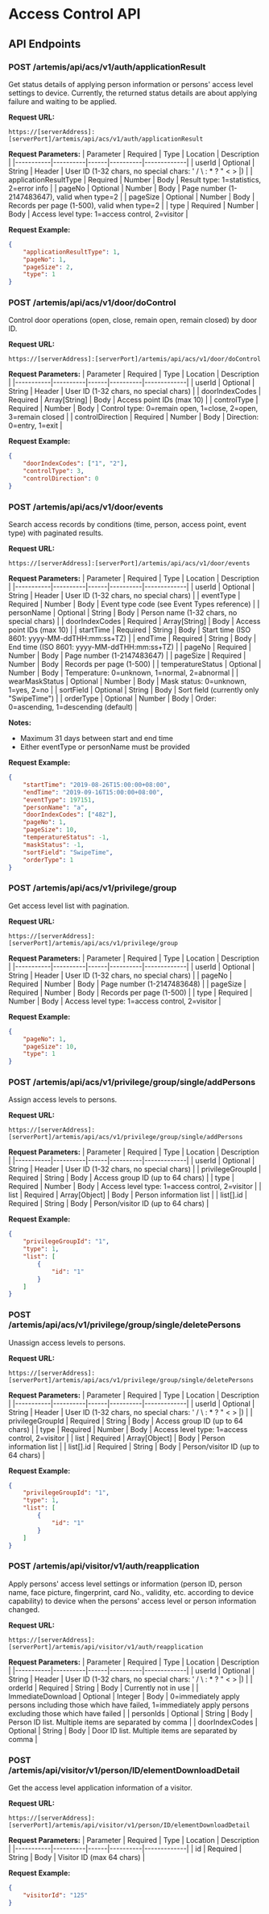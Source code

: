 # Access Control API
## API Endpoints

### POST /artemis/api/acs/v1/auth/applicationResult
Get status details of applying person information or persons' access level settings to device.
Currently, the returned status details are about applying failure and waiting to be applied.

**Request URL:**
```
https://[serverAddress]:[serverPort]/artemis/api/acs/v1/auth/applicationResult
```

**Request Parameters:**
| Parameter | Required | Type | Location | Description |
|-----------|----------|------|----------|-------------|
| userId | Optional | String | Header | User ID (1-32 chars, no special chars: ' / \ : * ? " < > \|) |
| applicationResultType | Required | Number | Body | Result type: 1=statistics, 2=error info |
| pageNo | Optional | Number | Body | Page number (1-2147483647), valid when type=2 |
| pageSize | Optional | Number | Body | Records per page (1-500), valid when type=2 |
| type | Required | Number | Body | Access level type: 1=access control, 2=visitor |

**Request Example:**
```json
{
    "applicationResultType": 1,
    "pageNo": 1,
    "pageSize": 2,
    "type": 1
}
```

### POST /artemis/api/acs/v1/door/doControl
Control door operations (open, close, remain open, remain closed) by door ID.

**Request URL:**
```
https://[serverAddress]:[serverPort]/artemis/api/acs/v1/door/doControl
```

**Request Parameters:**
| Parameter | Required | Type | Location | Description |
|-----------|----------|------|----------|-------------|
| userId | Optional | String | Header | User ID (1-32 chars, no special chars) |
| doorIndexCodes | Required | Array[String] | Body | Access point IDs (max 10) |
| controlType | Required | Number | Body | Control type: 0=remain open, 1=close, 2=open, 3=remain closed |
| controlDirection | Required | Number | Body | Direction: 0=entry, 1=exit |

**Request Example:**
```json
{
    "doorIndexCodes": ["1", "2"],
    "controlType": 3,
    "controlDirection": 0
}
```

### POST /artemis/api/acs/v1/door/events
Search access records by conditions (time, person, access point, event type) with paginated results.

**Request URL:**
```
https://[serverAddress]:[serverPort]/artemis/api/acs/v1/door/events
```

**Request Parameters:**
| Parameter | Required | Type | Location | Description |
|-----------|----------|------|----------|-------------|
| userId | Optional | String | Header | User ID (1-32 chars, no special chars) |
| eventType | Required | Number | Body | Event type code (see Event Types reference) |
| personName | Optional | String | Body | Person name (1-32 chars, no special chars) |
| doorIndexCodes | Required | Array[String] | Body | Access point IDs (max 10) |
| startTime | Required | String | Body | Start time (ISO 8601: yyyy-MM-ddTHH:mm:ss+TZ) |
| endTime | Required | String | Body | End time (ISO 8601: yyyy-MM-ddTHH:mm:ss+TZ) |
| pageNo | Required | Number | Body | Page number (1-2147483647) |
| pageSize | Required | Number | Body | Records per page (1-500) |
| temperatureStatus | Optional | Number | Body | Temperature: 0=unknown, 1=normal, 2=abnormal |
| wearMaskStatus | Optional | Number | Body | Mask status: 0=unknown, 1=yes, 2=no |
| sortField | Optional | String | Body | Sort field (currently only "SwipeTime") |
| orderType | Optional | Number | Body | Order: 0=ascending, 1=descending (default) |

**Notes:**
- Maximum 31 days between start and end time
- Either eventType or personName must be provided

**Request Example:**
```json
{
    "startTime": "2019-08-26T15:00:00+08:00",
    "endTime": "2019-09-16T15:00:00+08:00",
    "eventType": 197151,
    "personName": "a",
    "doorIndexCodes": ["482"],
    "pageNo": 1,
    "pageSize": 10,
    "temperatureStatus": -1,
    "maskStatus": -1,
    "sortField": "SwipeTime",
    "orderType": 1
}
```

### POST /artemis/api/acs/v1/privilege/group
Get access level list with pagination.

**Request URL:**
```
https://[serverAddress]:[serverPort]/artemis/api/acs/v1/privilege/group
```

**Request Parameters:**
| Parameter | Required | Type | Location | Description |
|-----------|----------|------|----------|-------------|
| userId | Optional | String | Header | User ID (1-32 chars, no special chars) |
| pageNo | Required | Number | Body | Page number (1-2147483648) |
| pageSize | Required | Number | Body | Records per page (1-500) |
| type | Required | Number | Body | Access level type: 1=access control, 2=visitor |

**Request Example:**
```json
{
    "pageNo": 1,
    "pageSize": 10,
    "type": 1
}
```

### POST /artemis/api/acs/v1/privilege/group/single/addPersons
Assign access levels to persons.

**Request URL:**
```
https://[serverAddress]:[serverPort]/artemis/api/acs/v1/privilege/group/single/addPersons
```

**Request Parameters:**
| Parameter | Required | Type | Location | Description |
|-----------|----------|------|----------|-------------|
| userId | Optional | String | Header | User ID (1-32 chars, no special chars) |
| privilegeGroupId | Required | String | Body | Access group ID (up to 64 chars) |
| type | Required | Number | Body | Access level type: 1=access control, 2=visitor |
| list | Required | Array[Object] | Body | Person information list |
| list[].id | Required | String | Body | Person/visitor ID (up to 64 chars) |

**Request Example:**
```json
{
    "privilegeGroupId": "1",
    "type": 1,
    "list": [
        {
            "id": "1"
        }
    ]
}
```

### POST /artemis/api/acs/v1/privilege/group/single/deletePersons
Unassign access levels to persons.

**Request URL:**
```
https://[serverAddress]:[serverPort]/artemis/api/acs/v1/privilege/group/single/deletePersons
```

**Request Parameters:**
| Parameter | Required | Type | Location | Description |
|-----------|----------|------|----------|-------------|
| userId | Optional | String | Header | User ID (1-32 chars, no special chars: ' / \ : * ? " < > \|) |
| privilegeGroupId | Required | String | Body | Access group ID (up to 64 chars) |
| type | Required | Number | Body | Access level type: 1=access control, 2=visitor |
| list | Required | Array[Object] | Body | Person information list |
| list[].id | Required | String | Body | Person/visitor ID (up to 64 chars) |

**Request Example:**
```json
{
    "privilegeGroupId": "1",
    "type": 1,
    "list": [
        {
            "id": "1"
        }
    ]
}
```

### POST /artemis/api/visitor/v1/auth/reapplication
Apply persons' access level settings or information (person ID, person name, face picture, fingerprint, card No., validity, etc. according to device capability) to device when the persons' access level or person information changed.

**Request URL:**
```
https://[serverAddress]:[serverPort]/artemis/api/visitor/v1/auth/reapplication
```

**Request Parameters:**
| Parameter | Required | Type | Location | Description |
|-----------|----------|------|----------|-------------|
| userId | Optional | String | Header | User ID (1-32 chars, no special chars: ' / \ : * ? " < > \|) |
| orderId | Required | String | Body | Currently not in use |
| ImmediateDownload | Optional | Integer | Body | 0=immediately apply persons including those which have failed, 1=immediately apply persons excluding those which have failed |
| personIds | Optional | String | Body | Person ID list. Multiple items are separated by comma |
| doorIndexCodes | Optional | String | Body | Door ID list. Multiple items are separated by comma |

### POST /artemis/api/visitor/v1/person/ID/elementDownloadDetail
Get the access level application information of a visitor.

**Request URL:**
```
https://[serverAddress]:[serverPort]/artemis/api/visitor/v1/person/ID/elementDownloadDetail
```

**Request Parameters:**
| Parameter | Required | Type | Location | Description |
|-----------|----------|------|----------|-------------|
| id | Required | String | Body | Visitor ID (max 64 chars) |

**Request Example:**
```json
{
    "visitorId": "125"
}
```

